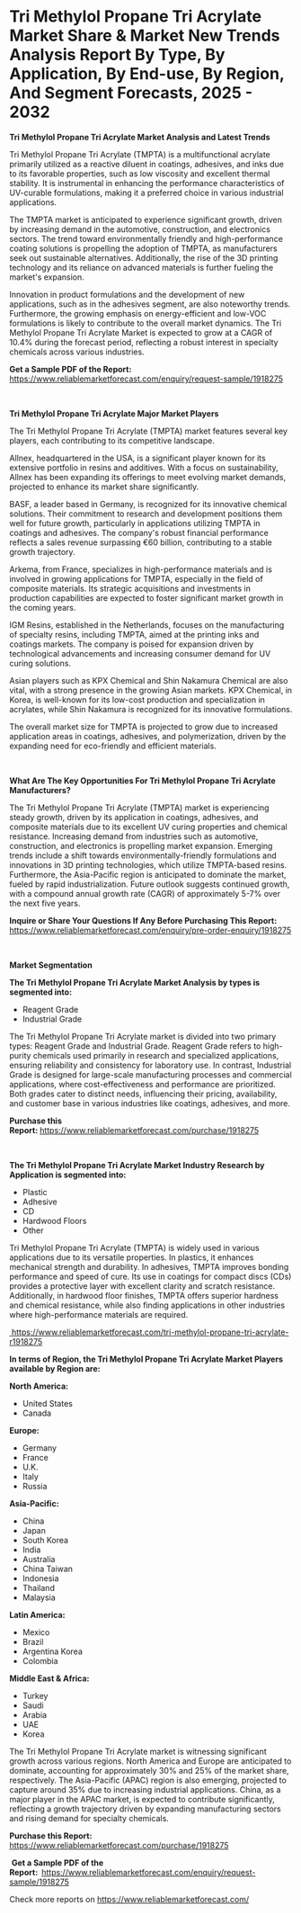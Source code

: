 <p><h1>Tri Methylol Propane Tri Acrylate Market Share & Market New Trends Analysis Report By Type, By Application, By End-use, By Region, And Segment Forecasts, 2025 - 2032</h1></p><p><strong>Tri Methylol Propane Tri Acrylate Market Analysis and Latest Trends</strong></p>
<p><p>Tri Methylol Propane Tri Acrylate (TMPTA) is a multifunctional acrylate primarily utilized as a reactive diluent in coatings, adhesives, and inks due to its favorable properties, such as low viscosity and excellent thermal stability. It is instrumental in enhancing the performance characteristics of UV-curable formulations, making it a preferred choice in various industrial applications.</p><p>The TMPTA market is anticipated to experience significant growth, driven by increasing demand in the automotive, construction, and electronics sectors. The trend toward environmentally friendly and high-performance coating solutions is propelling the adoption of TMPTA, as manufacturers seek out sustainable alternatives. Additionally, the rise of the 3D printing technology and its reliance on advanced materials is further fueling the market's expansion.</p><p>Innovation in product formulations and the development of new applications, such as in the adhesives segment, are also noteworthy trends. Furthermore, the growing emphasis on energy-efficient and low-VOC formulations is likely to contribute to the overall market dynamics. The Tri Methylol Propane Tri Acrylate Market is expected to grow at a CAGR of 10.4% during the forecast period, reflecting a robust interest in specialty chemicals across various industries.</p></p>
<p><strong>Get a Sample PDF of the Report:&nbsp;</strong> <a href="https://www.reliablemarketforecast.com/enquiry/request-sample/1918275?utm_campaign=2478&utm_medium=2&utm_source=Github&utm_content=ia&utm_term=03042025&utm_id=tri-methylol-propane-tri-acrylate">https://www.reliablemarketforecast.com/enquiry/request-sample/1918275</a></p>
<p>&nbsp;</p>
<p><strong>Tri Methylol Propane Tri Acrylate Major Market Players</strong></p>
<p><p>The Tri Methylol Propane Tri Acrylate (TMPTA) market features several key players, each contributing to its competitive landscape. </p><p>Allnex, headquartered in the USA, is a significant player known for its extensive portfolio in resins and additives. With a focus on sustainability, Allnex has been expanding its offerings to meet evolving market demands, projected to enhance its market share significantly.</p><p>BASF, a leader based in Germany, is recognized for its innovative chemical solutions. Their commitment to research and development positions them well for future growth, particularly in applications utilizing TMPTA in coatings and adhesives. The company's robust financial performance reflects a sales revenue surpassing €60 billion, contributing to a stable growth trajectory.</p><p>Arkema, from France, specializes in high-performance materials and is involved in growing applications for TMPTA, especially in the field of composite materials. Its strategic acquisitions and investments in production capabilities are expected to foster significant market growth in the coming years.</p><p>IGM Resins, established in the Netherlands, focuses on the manufacturing of specialty resins, including TMPTA, aimed at the printing inks and coatings markets. The company is poised for expansion driven by technological advancements and increasing consumer demand for UV curing solutions.</p><p>Asian players such as KPX Chemical and Shin Nakamura Chemical are also vital, with a strong presence in the growing Asian markets. KPX Chemical, in Korea, is well-known for its low-cost production and specialization in acrylates, while Shin Nakamura is recognized for its innovative formulations.</p><p>The overall market size for TMPTA is projected to grow due to increased application areas in coatings, adhesives, and polymerization, driven by the expanding need for eco-friendly and efficient materials.</p></p>
<p>&nbsp;</p>
<p><strong>What Are The Key Opportunities For Tri Methylol Propane Tri Acrylate Manufacturers?</strong></p>
<p><p>The Tri Methylol Propane Tri Acrylate (TMPTA) market is experiencing steady growth, driven by its application in coatings, adhesives, and composite materials due to its excellent UV curing properties and chemical resistance. Increasing demand from industries such as automotive, construction, and electronics is propelling market expansion. Emerging trends include a shift towards environmentally-friendly formulations and innovations in 3D printing technologies, which utilize TMPTA-based resins. Furthermore, the Asia-Pacific region is anticipated to dominate the market, fueled by rapid industrialization. Future outlook suggests continued growth, with a compound annual growth rate (CAGR) of approximately 5-7% over the next five years.</p></p>
<p><strong>Inquire or Share Your Questions If Any Before Purchasing This Report:</strong> <a href="https://www.reliablemarketforecast.com/enquiry/pre-order-enquiry/1918275?utm_campaign=2478&utm_medium=2&utm_source=Github&utm_content=ia&utm_term=03042025&utm_id=tri-methylol-propane-tri-acrylate">https://www.reliablemarketforecast.com/enquiry/pre-order-enquiry/1918275</a></p>
<p>&nbsp;</p>
<p><strong>Market Segmentation</strong></p>
<p><strong>The Tri Methylol Propane Tri Acrylate Market Analysis by types is segmented into:</strong></p>
<p><ul><li>Reagent Grade</li><li>Industrial Grade</li></ul></p>
<p><p>The Tri Methylol Propane Tri Acrylate market is divided into two primary types: Reagent Grade and Industrial Grade. Reagent Grade refers to high-purity chemicals used primarily in research and specialized applications, ensuring reliability and consistency for laboratory use. In contrast, Industrial Grade is designed for large-scale manufacturing processes and commercial applications, where cost-effectiveness and performance are prioritized. Both grades cater to distinct needs, influencing their pricing, availability, and customer base in various industries like coatings, adhesives, and more.</p></p>
<p><strong>Purchase this Report:&nbsp;</strong><a href="https://www.reliablemarketforecast.com/purchase/1918275?utm_campaign=2478&utm_medium=2&utm_source=Github&utm_content=ia&utm_term=03042025&utm_id=tri-methylol-propane-tri-acrylate">https://www.reliablemarketforecast.com/purchase/1918275</a></p>
<p>&nbsp;</p>
<p><strong>The Tri Methylol Propane Tri Acrylate Market Industry Research by Application is segmented into:</strong></p>
<p><ul><li>Plastic</li><li>Adhesive</li><li>CD</li><li>Hardwood Floors</li><li>Other</li></ul></p>
<p><p>Tri Methylol Propane Tri Acrylate (TMPTA) is widely used in various applications due to its versatile properties. In plastics, it enhances mechanical strength and durability. In adhesives, TMPTA improves bonding performance and speed of cure. Its use in coatings for compact discs (CDs) provides a protective layer with excellent clarity and scratch resistance. Additionally, in hardwood floor finishes, TMPTA offers superior hardness and chemical resistance, while also finding applications in other industries where high-performance materials are required.</p></p>
<p><a href="https://www.reliablemarketforecast.com/tri-methylol-propane-tri-acrylate-r1918275?utm_campaign=2478&utm_medium=2&utm_source=Github&utm_content=ia&utm_term=03042025&utm_id=tri-methylol-propane-tri-acrylate">&nbsp;https://www.reliablemarketforecast.com/tri-methylol-propane-tri-acrylate-r1918275</a></p>
<p><strong>In terms of Region, the Tri Methylol Propane Tri Acrylate Market Players available by Region are:</strong></p>
<p>
    <p> <strong> North America: </strong>
        <ul>
            <li>United States</li>
            <li>Canada</li>
        </ul>
        </p> 
    <p> <strong> Europe: </strong>
        <ul>
            <li>Germany</li>
            <li>France</li>
            <li>U.K.</li>
            <li>Italy</li>
            <li>Russia</li>
        </ul>
        </p> 
    <p> <strong> Asia-Pacific: </strong>
        <ul>
            <li>China</li>
            <li>Japan</li>
            <li>South Korea</li>
            <li>India</li>
            <li>Australia</li>
            <li>China Taiwan</li>
            <li>Indonesia</li>
            <li>Thailand</li>
            <li>Malaysia</li>
        </ul>
        </p> 
    <p> <strong> Latin America: </strong>
        <ul>
            <li>Mexico</li>
            <li>Brazil</li>
            <li>Argentina Korea</li>
            <li>Colombia</li>
        </ul>
        </p> 
    <p> <strong> Middle East & Africa: </strong>
        <ul>
            <li>Turkey</li>
            <li>Saudi</li>
            <li>Arabia</li>
            <li>UAE</li>
            <li>Korea</li>
        </ul>
    </p>
    </p>
<p><p>The Tri Methylol Propane Tri Acrylate market is witnessing significant growth across various regions. North America and Europe are anticipated to dominate, accounting for approximately 30% and 25% of the market share, respectively. The Asia-Pacific (APAC) region is also emerging, projected to capture around 35% due to increasing industrial applications. China, as a major player in the APAC market, is expected to contribute significantly, reflecting a growth trajectory driven by expanding manufacturing sectors and rising demand for specialty chemicals.</p></p>
<p><strong>Purchase this Report: </strong><a href="https://www.reliablemarketforecast.com/purchase/1918275?utm_campaign=2478&utm_medium=2&utm_source=Github&utm_content=ia&utm_term=03042025&utm_id=tri-methylol-propane-tri-acrylate">https://www.reliablemarketforecast.com/purchase/1918275</a></p>
<p>&nbsp;<strong>Get a Sample PDF of the Report:&nbsp;&nbsp;</strong><a href="https://www.reliablemarketforecast.com/enquiry/request-sample/1918275?utm_campaign=2478&utm_medium=2&utm_source=Github&utm_content=ia&utm_term=03042025&utm_id=tri-methylol-propane-tri-acrylate">https://www.reliablemarketforecast.com/enquiry/request-sample/1918275</a></p>
<p><strong></strong></p>
<p>Check more reports on <a href="https://www.reliablemarketforecast.com/?utm_campaign=2478&utm_medium=2&utm_source=Github&utm_content=ia&utm_term=03042025&utm_id=tri-methylol-propane-tri-acrylate">https://www.reliablemarketforecast.com/</a></p>